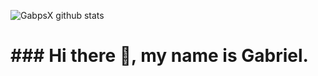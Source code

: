 

<!--
**GabpsX/GabpsX** is a ✨ _special_ ✨ repository because its `README.md` (this file) appears on your GitHub profile.

Here are some ideas to get you started:

- 🔭 I’m currently working on ...
- 🌱 I’m currently learning ...
- 👯 I’m looking to collaborate on ...
- 🤔 I’m looking for help with ...
- 💬 Ask me about ...
- 📫 How to reach me: ...
- 😄 Pronouns: ...
- ⚡ Fun fact: ...
-->
![GabpsX github stats](https://github-readme-stats.vercel.app/api?username=USERNAME)
<!DOCTYPE html>
<html lang="pt-BR">
<head>
    <meta http-equiv="Content-type" content="text/html; charset=utf-8">
    <meta http-equiv="X-UA-Compatible" content="IE=edge">
    <meta name="viewport" content="width=device-width, initial-scale=1.0">
    <link rel="stylesheet" href="/style.css">
    
</head>

<body>
    <div style="display: inline_block"class = "perfil">
        <h1>### Hi there 👋, my name is Gabriel.</h1>
    <figure>
     <!--
  	<a href = "https://github.com/GabpsX"></a><img src="###pf/2021-01-14.jpg" alt="Imagem"></a>
  	<figcaption></figcaption>
    </figure>
    
     <h1>Chemical Engineer<br>Information Technology Technician</h1>
    -->
    
    <li>🔭 I’m currently working on ...</li>
    <li>🌱 I’m currently learning ...</li>
    <li>👯 I’m looking to collaborate on ...</li>
    <li>🤔 I’m looking for help with ...</li>
    <li>🔭 I’m currently working on ...</li>
    <li>💬 Ask me about ...</li>
    </div>
    <footer>
    <img align="center" alt="GabpsX-Js" height="30" width="40" src="https://raw.githubusercontent.com/devicons/devicon/master/icons/javascript/javascript-plain.svg">
    <img align="center" alt="GabpsX-HTML" height="30" width="40" src="https://raw.githubusercontent.com/devicons/devicon/master/icons/html5/html5-original.svg">
    <img align="center" alt="GabpsX-CSS" height="30" width="40" src="https://raw.githubusercontent.com/devicons/devicon/master/icons/css3/css3-original.svg">
    <img align="center" alt="GabpsX-Python" height="30" width="40" src="https://raw.githubusercontent.com/devicons/devicon/master/icons/python/python-original.svg">
    </footer>
</body>





</html>
